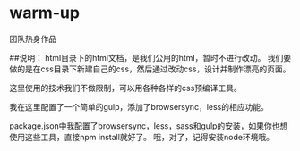 # warm-up
团队热身作品

##说明：
html目录下的html文档，是我们公用的html，暂时不进行改动。
我们要做的是在css目录下新建自己的css，然后通过改动css，设计并制作漂亮的页面。

这里使用的技术我们不做限制，可以用各种各样的css预编译工具。

我在这里配置了一个简单的gulp，添加了browsersync，less的相应功能。

package.json中我配置了browsersync，less，sass和gulp的安装，如果你也想使用这些工具，直接npm install就好了。
哦，对了，记得安装node环境哦。
